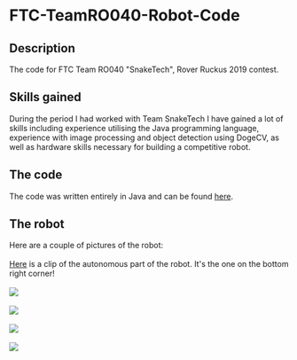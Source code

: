 # FTC-TeamRO040-Robot-Code
## Description
The code for FTC Team RO040 "SnakeTech", Rover Ruckus 2019 contest.<br>
## Skills gained
During the period I had worked with Team SnakeTech I have gained a lot of skills including experience utilising the Java programming language, experience with image processing and object detection using DogeCV, as well as hardware skills necessary for building a competitive robot.<br>
## The code
The code was written entirely in Java and can be found [here](https://github.com/TeodorSocea/FTC-TeamRO040-Robot-Code/tree/main/FTC-RoverRuckus2019/TeamCode/src/main/java).
## The robot
Here are a couple of pictures of the robot:<br><br>
[Here](https://i.giphy.com/media/pxFoR0D6rCQ4TE0F7Y/giphy.webp) is a clip of the autonomous part of the robot. It's the one on the bottom right corner!
<br><br>
<img src="https://i.imgur.com/bbFmzzC.jpg"></img>
<br><br>
<img src="https://i.imgur.com/BTBISe4.jpeg"></img>
<br><br>
<img src="https://i.imgur.com/MzdhEcT.jpg"></img>
<br><br>
<img src="https://i.giphy.com/media/pxFoR0D6rCQ4TE0F7Y/giphy.webp"></img>
<br><br>




